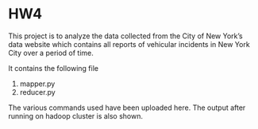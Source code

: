 # HW4

This project is to analyze the data  collected from the City of New York’s data website which contains all reports of vehicular
incidents in New York City over a period of time.

It contains the following file
1) mapper.py
2) reducer.py

The various commands used have been uploaded here.
The output after running on hadoop cluster is also shown. 

